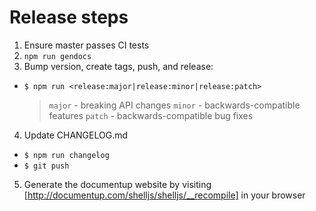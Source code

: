 # Release steps

1. Ensure master passes CI tests
2. `npm run gendocs`
3. Bump version, create tags, push, and release:
  - `$ npm run <release:major|release:minor|release:patch>`

    >`major` - breaking API changes
    >`minor` - backwards-compatible features
    >`patch` - backwards-compatible bug fixes
4. Update CHANGELOG.md
  - `$ npm run changelog`
  - `$ git push`
5. Generate the documentup website by visiting
  [http://documentup.com/shelljs/shelljs/__recompile] in your browser
